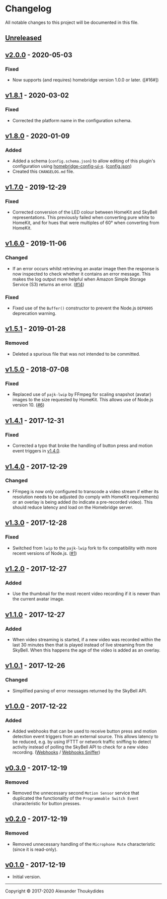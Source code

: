 # Changelog

All notable changes to this project will be documented in this file.

## [Unreleased]

## [v2.0.0] - 2020-05-03
### Fixed
* Now supports (and requires) homebridge version 1.0.0 or later. ([#16#])

## [v1.8.1] - 2020-03-02
### Fixed
* Corrected the platform name in the configuration schema.

## [v1.8.0] - 2020-01-09
### Added
* Added a schema (`config.schema.json`) to allow editing of this plugin's configuration using [homebridge-config-ui-x](https://github.com/oznu/homebridge-config-ui-x). ([config.json])
* Created this `CHANGELOG.md` file.

## [v1.7.0] - 2019-12-29
### Fixed
* Corrected conversion of the LED colour between HomeKit and SkyBell representations. This previously failed when converting pure white to HomeKit, and for hues that were multiples of 60° when converting from HomeKit.

## [v1.6.0] - 2019-11-06
### Changed
* If an error occurs whilst retrieving an avatar image then the response is now inspected to check whether it contains an error message. This makes the log output more helpful when Amazon Simple Storage Service (S3) returns an error. ([#14])
### Fixed
* Fixed use of the `Buffer()` constructor to prevent the Node.js `DEP0005` deprecation warning.

## [v1.5.1] - 2019-01-28
### Removed
* Deleted a spurious file that was not intended to be committed.

## [v1.5.0] - 2018-07-08
### Fixed
* Replaced use of `pajk-lwip` by FFmpeg for scaling snapshot (avatar) images to the size requested by HomeKit. This allows use of Node.js version 10. ([#6])

## [v1.4.1] - 2017-12-31
### Fixed
* Corrected a typo that broke the handling of button press and motion event triggers in [v1.4.0].

## [v1.4.0] - 2017-12-29
### Changed
* FFmpeg is now only configured to transcode a video stream if either its resolution needs to be adjusted (to comply with HomeKit requirements) or an overlay is being added (to indicate a pre-recorded video). This should reduce latency and load on the Homebridge server.

## [v1.3.0] - 2017-12-28
### Fixed
* Switched from `lwip` to the `pajk-lwip` fork to fix compatibility with more recent versions of Node.js. ([#1])

## [v1.2.0] - 2017-12-27
### Added
* Use the thumbnail for the most recent video recording if it is newer than the current avatar image.

## [v1.1.0] - 2017-12-27
### Added
* When video streaming is started, if a new video was recorded within the last 30 minutes then that is played instead of live streaming from the SkyBell. When this happens the age of the video is added as an overlay.

## [v1.0.1] - 2017-12-26
### Changed
* Simplified parsing of error messages returned by the SkyBell API.

## [v1.0.0] - 2017-12-22
### Added
* Added webhooks that can be used to receive button press and motion detection event triggers from an external source. This allows latency to be reduced, e.g. by using IFTTT or network traffic sniffing to detect activity instead of polling the SkyBell API to check for a new video recording. ([Webhooks] / [Webhooks Sniffer])

## [v0.3.0] - 2017-12-19
### Removed
* Removed the unnecessary second `Motion Sensor` service that duplicated the functionality of the `Programmable Switch Event` characteristic for button presses.

## [v0.2.0] - 2017-12-19
### Removed
* Removed unnecessary handling of the `Microphone Mute` characteristic (since it is read-only).

## [v0.1.0] - 2017-12-19
* Initial version.

---

Copyright © 2017-2020 Alexander Thoukydides

[Wiki]:                 https://github.com/thoukydides/homebridge-skybell/wiki
[config.json]:          https://github.com/thoukydides/homebridge-skybell/wiki/config.json          "Wiki: config.json"
[Webhooks]:             https://github.com/thoukydides/homebridge-skybell/wiki/Webhooks             "Wiki: Webhooks"
[Webhooks Sniffer]:     https://github.com/thoukydides/homebridge-skybell/wiki/Webhooks-Sniffer     "Wiki: Doorbell Packet Sniffer"
[Protocol Overview]:    https://github.com/thoukydides/homebridge-skybell/wiki/Protocol-Overview    "Wiki: Protocol Overview"
[Protocol HTTPS]:       https://github.com/thoukydides/homebridge-skybell/wiki/Protocol-HTTPS       "Wiki: App ↔ Cloud (HTTPS)"
[Protocol CoAP]:        https://github.com/thoukydides/homebridge-skybell/wiki/Protocol-CoAP        "Wiki: Doorbell ↔ Cloud (CoAP)"
[Protocol SRTP]:        https://github.com/thoukydides/homebridge-skybell/wiki/Protocol-SRTP        "Wiki: Doorbell ↔ Cloud ↔ App (SRTP)"
                        
[#1]:                   https://github.com/thoukydides/homebridge-skybell/issues/1                  "Issue #1"
[#2]:                   https://github.com/thoukydides/homebridge-skybell/issues/2                  "Issue #2"
[#3]:                   https://github.com/thoukydides/homebridge-skybell/issues/3                  "Issue #3"
[#4]:                   https://github.com/thoukydides/homebridge-skybell/issues/4                  "Issue #4"
[#5]:                   https://github.com/thoukydides/homebridge-skybell/issues/5                  "Issue #5"
[#6]:                   https://github.com/thoukydides/homebridge-skybell/issues/6                  "Issue #6"
[#7]:                   https://github.com/thoukydides/homebridge-skybell/issues/7                  "Issue #7"
[#8]:                   https://github.com/thoukydides/homebridge-skybell/issues/8                  "Issue #8"
[#9]:                   https://github.com/thoukydides/homebridge-skybell/issues/9                  "Issue #9"
[#10]:                  https://github.com/thoukydides/homebridge-skybell/issues/10                 "Issue #10"
[#11]:                  https://github.com/thoukydides/homebridge-skybell/issues/11                 "Issue #11"
[#12]:                  https://github.com/thoukydides/homebridge-skybell/issues/12                 "Issue #12"
[#13]:                  https://github.com/thoukydides/homebridge-skybell/issues/13                 "Issue #13"
[#14]:                  https://github.com/thoukydides/homebridge-skybell/issues/14                 "Issue #14"
[#15]:                  https://github.com/thoukydides/homebridge-skybell/issues/15                 "Issue #15"
[#16]:                  https://github.com/thoukydides/homebridge-skybell/issues/16                 "Issue #16"
                        
[Unreleased]:           https://github.com/thoukydides/homebridge-skybell/compare/v2.0.0...HEAD
[v2.0.0]:               https://github.com/thoukydides/homebridge-skybell/compare/v1.8.1...v2.0.0
[v1.8.1]:               https://github.com/thoukydides/homebridge-skybell/compare/v1.8.0...v1.8.1
[v1.8.0]:               https://github.com/thoukydides/homebridge-skybell/compare/v1.7.0...v1.8.0
[v1.7.0]:               https://github.com/thoukydides/homebridge-skybell/compare/v1.6.0...v1.7.0
[v1.6.0]:               https://github.com/thoukydides/homebridge-skybell/compare/v1.5.1...v1.6.0
[v1.5.1]:               https://github.com/thoukydides/homebridge-skybell/compare/v1.5.0...v1.5.1
[v1.5.0]:               https://github.com/thoukydides/homebridge-skybell/compare/v1.4.1...v1.5.0
[v1.4.1]:               https://github.com/thoukydides/homebridge-skybell/compare/v1.4.0...v1.4.1
[v1.4.0]:               https://github.com/thoukydides/homebridge-skybell/compare/v1.3.0...v1.4.0
[v1.3.0]:               https://github.com/thoukydides/homebridge-skybell/compare/v1.2.0...v1.3.0
[v1.2.0]:               https://github.com/thoukydides/homebridge-skybell/compare/v1.1.0...v1.2.0
[v1.1.0]:               https://github.com/thoukydides/homebridge-skybell/compare/v1.0.1...v1.1.0
[v1.0.1]:               https://github.com/thoukydides/homebridge-skybell/compare/v1.0.0...v1.0.1
[v1.0.0]:               https://github.com/thoukydides/homebridge-skybell/compare/v0.3.0...v1.0.0
[v0.3.0]:               https://github.com/thoukydides/homebridge-skybell/compare/v0.2.0...v0.3.0
[v0.2.0]:               https://github.com/thoukydides/homebridge-skybell/compare/v0.1.0...v0.2.0
[v0.1.0]:               https://github.com/thoukydides/homebridge-skybell/releases/tag/v0.1.0
